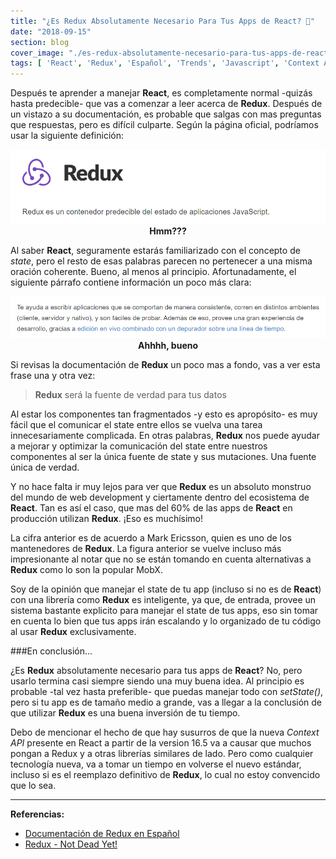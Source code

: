 ```yaml
---
title: "¿Es Redux Absolutamente Necesario Para Tus Apps de React? 🤔"
date: "2018-09-15"
section: blog
cover_image: "./es-redux-absolutamente-necesario-para-tus-apps-de-react.jpg"
tags: [ 'React', 'Redux', 'Español', 'Trends', 'Javascript', 'Context API' ]
---
```


Después te aprender a manejar **React**, es completamente normal -quizás hasta predecible- que vas a comenzar a leer acerca de **Redux**. Después de un vistazo a su documentación, es probable que salgas con mas preguntas que respuestas, pero es difícil culparte. Según la página oficial, podríamos usar la siguiente definición:

<p style="text-align: center; font-weight: 700;"><img src="./redux-definicion-1.png" alt="Redux definición 1" /> Hmm??? </p>

Al saber **React**, seguramente estarás familiarizado con el concepto de *state*, pero el resto de esas palabras parecen no pertenecer a una misma oración coherente. Bueno, al menos al principio. Afortunadamente, el siguiente párrafo contiene información un poco más clara:

<p style="text-align: center; font-weight: 700;"><img src="./redux-definicion-2.png" alt="Redux definición 2" /> Ahhhh, bueno </p>

Si revisas la documentación de **Redux** un poco mas a fondo, vas a ver esta frase una y otra vez:

>**Redux** será la fuente de verdad para tus datos

Al estar los componentes tan fragmentados -y esto es apropósito- es muy fácil que el comunicar el state entre ellos se vuelva una tarea innecesariamente complicada. En otras palabras, **Redux** nos puede ayudar a mejorar y optimizar la comunicación del state entre nuestros componentes al ser la única fuente de state y sus mutaciones. Una fuente única de verdad.

Y no hace falta ir muy lejos para ver que **Redux** es un absoluto monstruo del mundo de web development y ciertamente dentro del ecosistema de **React**. Tan es así el caso, que mas del 60% de las apps de **React** en producción utilizan **Redux**. ¡Eso es muchísimo! 

La cifra anterior es de acuerdo a Mark Ericsson, quien es uno de los mantenedores de **Redux**. La figura anterior se vuelve incluso más impresionante al notar que no se están tomando en cuenta alternativas a **Redux** como lo son la popular MobX.

Soy de la opinión que manejar el state de tu app (incluso si no es de **React**) con una librería como **Redux** es inteligente, ya que, de entrada, provee un sistema bastante explicito para manejar el state de tus apps, eso sin tomar en cuenta lo bien que tus apps irán escalando y lo organizado de tu código al usar **Redux** exclusivamente.

###En conclusión... 

¿Es **Redux** absolutamente necesario para tus apps de **React**? No, pero usarlo termina casi siempre siendo una muy buena idea. Al principio es probable -tal vez hasta preferible- que puedas manejar todo con *setState()*, pero si tu app es de tamaño medio a grande, vas a llegar a la conclusión de que utilizar **Redux** es una buena inversión de tu tiempo.

Debo de mencionar el hecho de que hay susurros de que la nueva *Context API* presente en React a partir de la version 16.5 va a causar que muchos pongan a Redux y a otras librerías similares de lado. Pero como cualquier tecnología nueva, va a tomar un tiempo en volverse el nuevo estándar, incluso si es el reemplazo definitivo de **Redux**, lo cual no estoy convencido que lo sea.

***


**Referencias:**

* [Documentación de Redux en Español](https://es.redux.js.org)
* [Redux - Not Dead Yet!](https://blog.isquaredsoftware.com/2018/03/redux-not-dead-yet/)